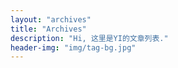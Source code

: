 ```yaml
---
layout: "archives"
title: "Archives"
description: "Hi, 这里是YI的文章列表."
header-img: "img/tag-bg.jpg"
---
```


